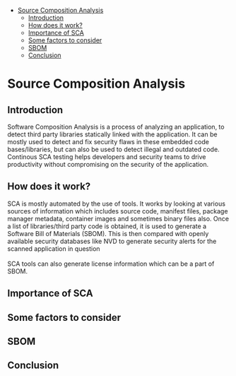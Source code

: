 - [Source Composition Analysis](#source-composition-analysis)
  - [Introduction](#introduction)
  - [How does it work?](#how-does-it-work)
  - [Importance of SCA](#importance-of-sca)
  - [Some factors to consider](#some-factors-to-consider)
  - [SBOM](#sbom)
  - [Conclusion](#conclusion)

# Source Composition Analysis

## Introduction
Software Composition Analysis is a process of analyzing an application, to detect third party libraries statically linked with the application. It can be mostly used to detect and fix security flaws in these embedded code bases/libraries, but can also be used to detect illegal and outdated code. Continous SCA testing helps developers and security teams to drive productivity without compromising on the security of the application.

## How does it work?
SCA is mostly automated by the use of tools. It works by looking at various sources of information which includes source code, manifest files, package manager metadata, container images and sometimes binary files also. Once a list of libraries/third party code is obtained, it is used to generate a Software Bill of Materials (SBOM). This is then compared with openly available security databases like NVD to generate security alerts for the scanned application in question\
\
SCA tools can also generate license information which can be a part of SBOM. 

## Importance of SCA
## Some factors to consider
## SBOM
## Conclusion



